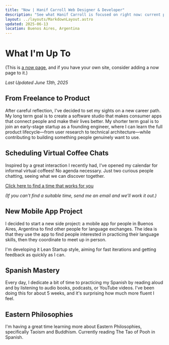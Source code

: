 ```yaml
---
title: "Now | Hanif Carroll Web Designer & Developer"
description: "See what Hanif Carroll is focused on right now: current projects, priorities, and what’s new."
layout: ../layouts/MarkdownLayout.astro
updated: 2025-06-13
location: Buenos Aires, Argentina
---
```


# What I'm Up To

(This is [a now page](https://nownownow.com/about), and if you have your own site, consider adding a now page to it.)

_Last Updated June 13th, 2025_

## From Freelance to Product

After careful reflection, I've decided to set my sights on a new career path. My long term goal is to create a software studio that makes consumer apps that connect people and make their lives better. My shorter term goal is to join an early-stage startup as a founding engineer, where I can learn the full product lifecycle—from user research to technical architecture—while contributing to building something people genuinely want to use.

## Scheduling Virtual Coffee Chats

Inspired by a great interaction I recently had, I've opened my calendar for informal virtual coffees! No agenda necessary. Just two curious people chatting, seeing what we can discover together.

[Click here to find a time that works for you](https://www.cal.com/hanifcarroll/virtual-coffee)

_(If you can’t find a suitable time, send me an email and we’ll work it out.)_

## New Mobile App Project

I decided to start a new side project: a mobile app for people in Buenos Aires, Argentina to find other people for language exchanges. The idea is that they use the app to find people interested in practicing their language skills, then they coordinate to meet up in person.

I'm developing it Lean Startup style, aiming for fast iterations and getting feedback as quickly as I can.

## Spanish Mastery

Every day, I dedicate a bit of time to practicing my Spanish by reading aloud and by listening to audio books, podcasts, or YouTube videos. I've been doing this for about 5 weeks, and it's surprising how much more fluent I feel.

## Eastern Philosophies

I'm having a great time learning more about Eastern Philosophies, specifically Taoism and Buddhism. Currently reading The Tao of Pooh in Spanish.
